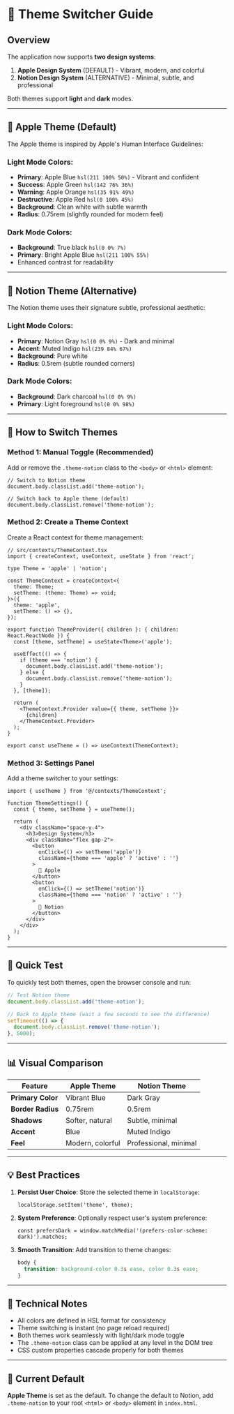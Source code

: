 # 🎨 Theme Switcher Guide

## Overview

The application now supports **two design systems**:

1. **Apple Design System** (DEFAULT) - Vibrant, modern, and colorful
2. **Notion Design System** (ALTERNATIVE) - Minimal, subtle, and professional

Both themes support **light** and **dark** modes.

---

## 🍎 Apple Theme (Default)

The Apple theme is inspired by Apple's Human Interface Guidelines:

### Light Mode Colors:
- **Primary**: Apple Blue `hsl(211 100% 50%)` - Vibrant and confident
- **Success**: Apple Green `hsl(142 76% 36%)`
- **Warning**: Apple Orange `hsl(35 91% 49%)`
- **Destructive**: Apple Red `hsl(0 100% 45%)`
- **Background**: Clean white with subtle warmth
- **Radius**: 0.75rem (slightly rounded for modern feel)

### Dark Mode Colors:
- **Background**: True black `hsl(0 0% 7%)`
- **Primary**: Bright Apple Blue `hsl(211 100% 55%)`
- Enhanced contrast for readability

---

## 📝 Notion Theme (Alternative)

The Notion theme uses their signature subtle, professional aesthetic:

### Light Mode Colors:
- **Primary**: Notion Gray `hsl(0 0% 9%)` - Dark and minimal
- **Accent**: Muted Indigo `hsl(239 84% 67%)`
- **Background**: Pure white
- **Radius**: 0.5rem (subtle rounded corners)

### Dark Mode Colors:
- **Background**: Dark charcoal `hsl(0 0% 9%)`
- **Primary**: Light foreground `hsl(0 0% 98%)`

---

## 🔄 How to Switch Themes

### Method 1: Manual Toggle (Recommended)

Add or remove the `.theme-notion` class to the `<body>` or `<html>` element:

```tsx
// Switch to Notion theme
document.body.classList.add('theme-notion');

// Switch back to Apple theme (default)
document.body.classList.remove('theme-notion');
```

### Method 2: Create a Theme Context

Create a React context for theme management:

```tsx
// src/contexts/ThemeContext.tsx
import { createContext, useContext, useState } from 'react';

type Theme = 'apple' | 'notion';

const ThemeContext = createContext<{
  theme: Theme;
  setTheme: (theme: Theme) => void;
}>({
  theme: 'apple',
  setTheme: () => {},
});

export function ThemeProvider({ children }: { children: React.ReactNode }) {
  const [theme, setTheme] = useState<Theme>('apple');

  useEffect(() => {
    if (theme === 'notion') {
      document.body.classList.add('theme-notion');
    } else {
      document.body.classList.remove('theme-notion');
    }
  }, [theme]);

  return (
    <ThemeContext.Provider value={{ theme, setTheme }}>
      {children}
    </ThemeContext.Provider>
  );
}

export const useTheme = () => useContext(ThemeContext);
```

### Method 3: Settings Panel

Add a theme switcher to your settings:

```tsx
import { useTheme } from '@/contexts/ThemeContext';

function ThemeSettings() {
  const { theme, setTheme } = useTheme();

  return (
    <div className="space-y-4">
      <h3>Design System</h3>
      <div className="flex gap-2">
        <button
          onClick={() => setTheme('apple')}
          className={theme === 'apple' ? 'active' : ''}
        >
          🍎 Apple
        </button>
        <button
          onClick={() => setTheme('notion')}
          className={theme === 'notion' ? 'active' : ''}
        >
          📝 Notion
        </button>
      </div>
    </div>
  );
}
```

---

## 🎯 Quick Test

To quickly test both themes, open the browser console and run:

```javascript
// Test Notion theme
document.body.classList.add('theme-notion');

// Back to Apple theme (wait a few seconds to see the difference)
setTimeout(() => {
  document.body.classList.remove('theme-notion');
}, 5000);
```

---

## 📊 Visual Comparison

| Feature | Apple Theme | Notion Theme |
|---------|-------------|--------------|
| **Primary Color** | Vibrant Blue | Dark Gray |
| **Border Radius** | 0.75rem | 0.5rem |
| **Shadows** | Softer, natural | Subtle, minimal |
| **Accent** | Blue | Muted Indigo |
| **Feel** | Modern, colorful | Professional, minimal |

---

## 💡 Best Practices

1. **Persist User Choice**: Store the selected theme in `localStorage`:
   ```tsx
   localStorage.setItem('theme', theme);
   ```

2. **System Preference**: Optionally respect user's system preference:
   ```tsx
   const prefersDark = window.matchMedia('(prefers-color-scheme: dark)').matches;
   ```

3. **Smooth Transition**: Add transition to theme changes:
   ```css
   body {
     transition: background-color 0.3s ease, color 0.3s ease;
   }
   ```

---

## 🔧 Technical Notes

- All colors are defined in HSL format for consistency
- Theme switching is instant (no page reload required)
- Both themes work seamlessly with light/dark mode toggle
- The `.theme-notion` class can be applied at any level in the DOM tree
- CSS custom properties cascade properly for both themes

---

## 🚀 Current Default

**Apple Theme** is set as the default. To change the default to Notion, add `.theme-notion` to your root `<html>` or `<body>` element in `index.html`.
